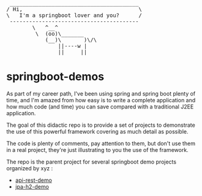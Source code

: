 <pre>
 ________________________________________
/ Hi,                                    \
\   I'm a springboot lover and you?      /
 ----------------------------------------
        \   ^__^
         \  (oo)\_______
            (__)\       )\/\
                ||----w |
                ||     ||
</pre>

# springboot-demos

As part of my career path, I've been using spring and spring boot plenty of time, and I'm amazed from how easy is to write
a complete application and how much code (and time) you can save compared with a traditional J2EE application.

The goal of this didactic repo is to provide a set of projects to demonstrate the use of this powerful framework covering
as much detail as possible.

The code is plenty of comments, pay attention to them, but don't use them in a real project, they're just illustrating
to you the use of the framework.

The repo is the parent project for several springboot demo projects organized by xyz : 
*  [api-rest-demo](https://github.com/ilizin/api-rest-demo)
*  [jpa-h2-demo](https://github.com/ilizin/jpa-h2-demo)